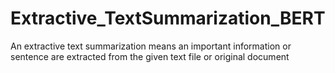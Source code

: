 # Extractive_TextSummarization_BERT
An extractive text summarization means an important information or sentence are extracted from the given text file or original document
